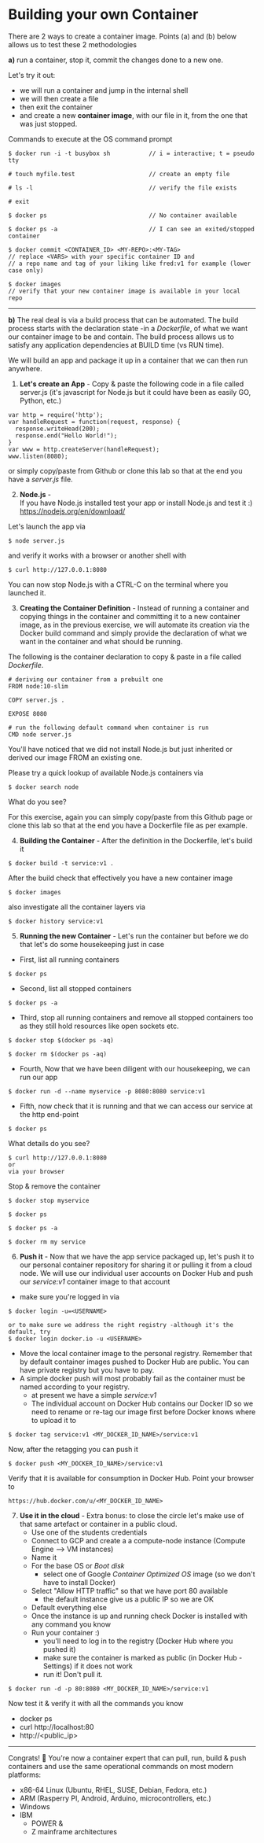 # Building your own Container

There are 2 ways to create a container image.
Points (a) and (b) below allows us to test these 2 methodologies


**a)**
run a container,
stop it,
commit the changes done to a new one.

Let's try it out:
- we will run a container and jump in the internal shell
- we will then create a file
- then exit the container
- and create a new **container image**, with our file in it, from the one that was just stopped.

Commands to execute at the OS command prompt
```
$ docker run -i -t busybox sh           // i = interactive; t = pseudo tty

# touch myfile.test                     // create an empty file

# ls -l                                 // verify the file exists

# exit

$ docker ps                             // No container available

$ docker ps -a                          // I can see an exited/stopped container

$ docker commit <CONTAINER_ID> <MY-REPO>:<MY-TAG>
// replace <VARS> with your specific container ID and
// a repo name and tag of your liking like fred:v1 for example (lower case only)

$ docker images                         
// verify that your new container image is available in your local repo
```

---



**b)**
The real deal is via a build process that can be automated.
The build process starts with the declaration state -in a *Dockerfile*, of what we want our container image to be and contain. The build process allows us to satisfy any application dependencies at BUILD time (vs RUN time).

We will build an app and package it up in a container that we can then run anywhere.

1. **Let's create an App** - 
Copy & paste the following code in a file called server.js (it's javascript for Node.js but it could have been as easily GO, Python, etc.)
```
var http = require('http');
var handleRequest = function(request, response) {
  response.writeHead(200);
  response.end("Hello World!");
}
var www = http.createServer(handleRequest);
www.listen(8080);
```

or simply copy/paste from Github or clone this lab so that at the end you have a *server.js* file.

2. **Node.js** -  
If you have Node.js installed test your app or
install Node.js and test it :)
https://nodejs.org/en/download/

Let's launch the app via
```
$ node server.js
```

and verify it works with a browser or another shell with 
```
$ curl http://127.0.0.1:8080
```

You can now stop Node.js with a CTRL-C on the terminal where you launched it.


3. **Creating the Container Definition** - 
Instead of running a container and copying things in the container and committing it to a new container image, as in the previous exercise, we will automate its creation via the Docker build command and simply provide the declaration of what we want in the container and what should be running.

The following is the container declaration to copy & paste in a file called *Dockerfile*.
```
# deriving our container from a prebuilt one
FROM node:10-slim

COPY server.js .

EXPOSE 8080

# run the following default command when container is run
CMD node server.js
```
You'll have noticed that we did not install Node.js but just inherited or derived our image FROM an existing one.

Please try a quick lookup of available Node.js containers via
```
$ docker search node
```

What do you see?

For this exercise, again you can simply copy/paste from this Github page or clone this lab so that at the end you have a Dockerfile file as per example.


4. **Building the Container** - 
After the definition in the Dockerfile, let's build it
```
$ docker build -t service:v1 .
```

After the build check that effectively you have a new container image
```
$ docker images
```

also investigate all the container layers via
```
$ docker history service:v1
```

5. **Running the new Container** - 
Let's run the container
but before we do that let's do some housekeeping just in case
* First, list all running containers
```
$ docker ps
```

* Second, list all stopped containers
```
$ docker ps -a
```

* Third, stop all running containers and remove all stopped containers too as they still hold resources like open sockets etc.
```
$ docker stop $(docker ps -aq)

$ docker rm $(docker ps -aq)
```

* Fourth, Now that we have been diligent with our housekeeping, we can run our app
```
$ docker run -d --name myservice -p 8080:8080 service:v1
```

* Fifth, now check that it is running and that we can access our service at the http end-point
```
$ docker ps
```

What details do you see?

```
$ curl http://127.0.0.1:8080
or
via your browser
```

Stop & remove the container
```
$ docker stop myservice

$ docker ps

$ docker ps -a

$ docker rm my service
```

6. **Push it** - 
Now that we have the app service packaged up, let's push it to our personal container repository for sharing it or pulling it from a cloud node.
We will use our individual user accounts on Docker Hub and push our *service:v1* container image to that account

* make sure you're logged in via
```
$ docker login -u=<USERNAME>

or to make sure we address the right registry -although it's the default, try
$ docker login docker.io -u <USERNAME> 
```

* Move the local container image to the personal registry. Remember that by default container images pushed to Docker Hub are public. You can have private registry but you have to pay.
* A simple docker push will most probably fail as the container must be named according to your registry.
    * at present we have a simple *service:v1*
    * The individual account on Docker Hub contains our Docker ID so we need to rename or re-tag our image first before Docker knows where to upload it to
```
$ docker tag service:v1 <MY_DOCKER_ID_NAME>/service:v1
```

Now, after the retagging you can push it
```
$ docker push <MY_DOCKER_ID_NAME>/service:v1
```

Verify that it is available for consumption in Docker Hub.
Point your browser to
```
https://hub.docker.com/u/<MY_DOCKER_ID_NAME>
```

7. **Use it in the cloud** -
Extra bonus: to close the circle let's make use of that same artefact or container in a public cloud.
    * Use one of the students credentials
    * Connect to GCP and create a a compute-node instance (Compute Engine --> VM instances)
    * Name it
    * For the base OS or *Boot disk* 
        - select one of Google *Container Optimized OS* image (so we don't have to install Docker)
    * Select "Allow HTTP traffic" so that we have port 80 available
        - the default instance give us a public IP so we are OK
    * Default everything else
    * Once the instance is up and running check Docker is installed with any command you know
    * Run your container :)
    	- you'll need to log in to the registry (Docker Hub where you pushed it)
    	- make sure the container is marked as public (in Docker Hub - Settings) if it does not work
    	- run it! Don't pull it.
    	

```
$ docker run -d -p 80:8080 <MY_DOCKER_ID_NAME>/service:v1
```

Now test it & verify it with all the commands you know
- docker ps
- curl http://localhost:80
- http://<public_ip>


---

Congrats! :tada: 
You're now a container expert that can pull, run, build & push containers and 
use the same operational commands on most modern platforms: 
* x86-64 Linux (Ubuntu, RHEL, SUSE, Debian, Fedora, etc.)
* ARM (Rasperry PI, Android, Arduino, microcontrollers, etc.)
* Windows
* IBM 
	- POWER & 
	- Z mainframe architectures

	
